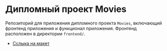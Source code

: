 # Дипломный проект Movies

Репозиторий для приложения дипломного проекта `Movies`, включающий фронтенд приложения и функционал приложения. Фронтенд расположен в директории `frontend/`.

- [Сслыка на макет](https://disk.yandex.ru/d/-nDDG0Kx_kvBlQ)
